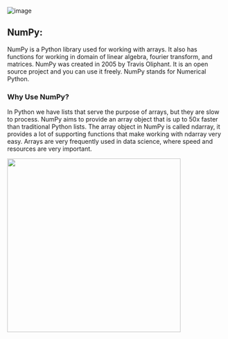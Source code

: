 ![image](https://user-images.githubusercontent.com/124501309/227306534-f9305be9-e6d0-42e2-8dca-6f07cbc2bf9c.png)

## NumPy:

NumPy is a Python library used for working with arrays.
It also has functions for working in domain of linear algebra, fourier transform, and matrices.
NumPy was created in 2005 by Travis Oliphant. It is an open source project and you can use it freely.
NumPy stands for Numerical Python.

### Why Use NumPy?

In Python we have lists that serve the purpose of arrays, but they are slow to process.
NumPy aims to provide an array object that is up to 50x faster than traditional Python lists.
The array object in NumPy is called ndarray, it provides a lot of supporting functions that make working with ndarray very easy.
Arrays are very frequently used in data science, where speed and resources are very important.


<img src="![carbon](https://user-images.githubusercontent.com/124501309/227317366-292ef72d-720c-4389-bdcf-70ed5225e0c5.png)" width="400" height="400" />
